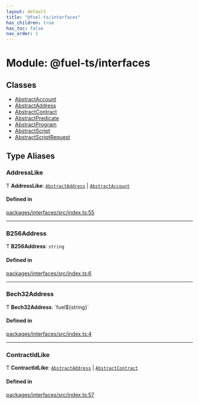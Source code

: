 ```yaml
---
layout: default
title: "@fuel-ts/interfaces"
has_children: true
has_toc: false
nav_order: 1
---
```


# Module: @fuel-ts/interfaces

## Classes

- [AbstractAccount](classes/AbstractAccount.md)
- [AbstractAddress](classes/AbstractAddress.md)
- [AbstractContract](classes/AbstractContract.md)
- [AbstractPredicate](classes/AbstractPredicate.md)
- [AbstractProgram](classes/AbstractProgram.md)
- [AbstractScript](classes/AbstractScript.md)
- [AbstractScriptRequest](classes/AbstractScriptRequest.md)

## Type Aliases

### AddressLike

Ƭ **AddressLike**: [`AbstractAddress`](classes/AbstractAddress.md) \| [`AbstractAccount`](classes/AbstractAccount.md)

#### Defined in

[packages/interfaces/src/index.ts:55](https://github.com/FuelLabs/fuels-ts/blob/master/packages/interfaces/src/index.ts#L55)

___

### B256Address

Ƭ **B256Address**: `string`

#### Defined in

[packages/interfaces/src/index.ts:6](https://github.com/FuelLabs/fuels-ts/blob/master/packages/interfaces/src/index.ts#L6)

___

### Bech32Address

Ƭ **Bech32Address**: \`fuel${string}\`

#### Defined in

[packages/interfaces/src/index.ts:4](https://github.com/FuelLabs/fuels-ts/blob/master/packages/interfaces/src/index.ts#L4)

___

### ContractIdLike

Ƭ **ContractIdLike**: [`AbstractAddress`](classes/AbstractAddress.md) \| [`AbstractContract`](classes/AbstractContract.md)

#### Defined in

[packages/interfaces/src/index.ts:57](https://github.com/FuelLabs/fuels-ts/blob/master/packages/interfaces/src/index.ts#L57)
